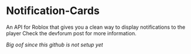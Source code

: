 # Notification-Cards
An API for Roblox that gives you a clean way to display notifications to the player
Check the devforum post for more information.

*Big oof since this github is not setup yet*
